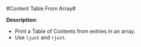 #Content Table From Array# 

**Description:**
- Print a Table of Contents from entries in an array.
- Use `ljust` and `rjust`.